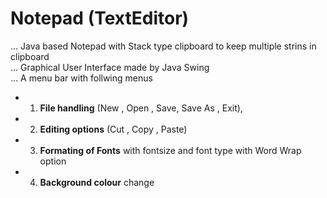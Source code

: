 #  Notepad (TextEditor)

... Java based Notepad with Stack type clipboard to keep multiple strins in clipboard\
... Graphical User Interface made by Java Swing\
... A menu bar with follwing menus
 * 1. **File handling** (New , Open , Save, Save As , Exit),
 * 2. **Editing options** (Cut , Copy , Paste)
 * 3. **Formating of Fonts** with fontsize and font type with Word Wrap option
 * 4. **Background colour** change
